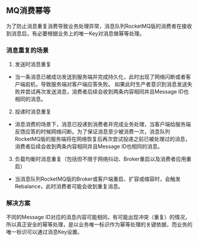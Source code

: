 ## MQ消费幂等
为了防止消息重复消费导致业务处理异常，消息队列RocketMQ版的消费者在接收到消息后，有必要根据业务上的唯一Key对消息做幂等处理。

### 消息重复的场景
1. 发送时消息重复
- 当一条消息已被成功发送到服务端并完成持久化，此时出现了网络闪断或者客户端宕机，导致服务端对客户端应答失败。 如果此时生产者意识到消息发送失败并尝试再次发送消息，消费者后续会收到两条内容相同并且Message ID也相同的消息。
2. 投递时消息重复
- 消息消费的场景下，消息已投递到消费者并完成业务处理，当客户端给服务端反馈应答的时候网络闪断。为了保证消息至少被消费一次，消息队列RocketMQ版的服务端将在网络恢复后再次尝试投递之前已被处理过的消息，消费者后续会收到两条内容相同并且Message ID也相同的消息。
3. 负载均衡时消息重复（包括但不限于网络抖动、Broker重启以及消费者应用重启） 
- 当消息队列RocketMQ版的Broker或客户端重启、扩容或缩容时，会触发Rebalance，此时消费者可能会收到重复消息。

### 解决方案
不同的Message ID对应的消息内容可能相同，有可能出现冲突（重复）的情况，所以真正安全的幂等处理，是以业务唯一标识作为幂等处理的关键依据，而业务的唯一标识可以通过消息Key设置。